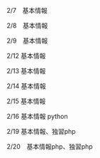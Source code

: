 2/7　基本情報

2/8　基本情報

2/9　基本情報

2/12 基本情報

2/13 基本情報

2/14 基本情報

2/15 基本情報

2/16 基本情報
     python

2/19 基本情報、独習php

2/20　基本情報php、独習php
　　　
